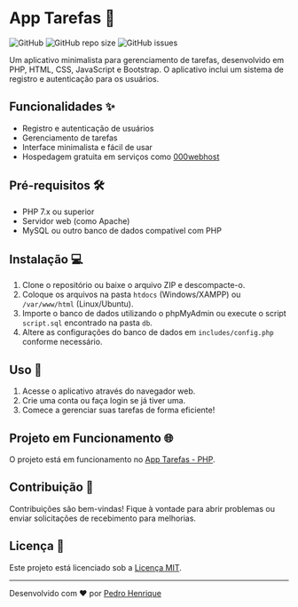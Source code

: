 

# App Tarefas 📝

![GitHub](https://img.shields.io/github/license/seu-usuario/app-tarefas)
![GitHub repo size](https://img.shields.io/github/repo-size/seu-usuario/app-tarefas)
![GitHub issues](https://img.shields.io/github/issues/seu-usuario/app-tarefas)

Um aplicativo minimalista para gerenciamento de tarefas, desenvolvido em PHP, HTML, CSS, JavaScript e Bootstrap. O aplicativo inclui um sistema de registro e autenticação para os usuários.

## Funcionalidades ✨

- Registro e autenticação de usuários
- Gerenciamento de tarefas
- Interface minimalista e fácil de usar
- Hospedagem gratuita em serviços como [000webhost](https://www.000webhost.com/)

## Pré-requisitos 🛠️

- PHP 7.x ou superior
- Servidor web (como Apache)
- MySQL ou outro banco de dados compatível com PHP

## Instalação 💻

1. Clone o repositório ou baixe o arquivo ZIP e descompacte-o.
2. Coloque os arquivos na pasta `htdocs` (Windows/XAMPP) ou `/var/www/html` (Linux/Ubuntu).
3. Importe o banco de dados utilizando o phpMyAdmin ou execute o script `script.sql` encontrado na pasta `db`.
4. Altere as configurações do banco de dados em `includes/config.php` conforme necessário.

## Uso 🚀

1. Acesse o aplicativo através do navegador web.
2. Crie uma conta ou faça login se já tiver uma.
3. Comece a gerenciar suas tarefas de forma eficiente!

## Projeto em Funcionamento 🌐

O projeto está em funcionamento no [App Tarefas - PHP](https://app-tarefas-php.000webhostapp.com).

## Contribuição 🤝

Contribuições são bem-vindas! Fique à vontade para abrir problemas ou enviar solicitações de recebimento para melhorias.

## Licença 📄

Este projeto está licenciado sob a [Licença MIT](https://opensource.org/licenses/MIT).

---

Desenvolvido com ❤️ por [Pedro Henrique](https://github.com/PedroHenriquedeLima)